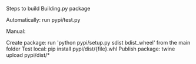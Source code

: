 Steps to build Building.py package

Automatically:
run pypi/test.py

Manual:

Create package: run 'python pypi/setup.py sdist bdist_wheel' from the main folder
Test local: pip install pypi/dist/{file}.whl
Publish package: twine upload pypi/dist/*